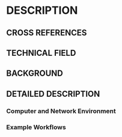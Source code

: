 # DESCRIPTION

## CROSS REFERENCES

## TECHNICAL FIELD

## BACKGROUND

## DETAILED DESCRIPTION

### Computer and Network Environment

### Example Workflows

